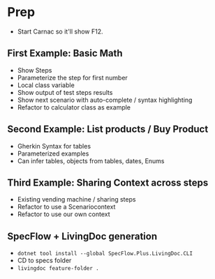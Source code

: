 # Prep

* Start Carnac so it'll show F12.

## First Example: Basic Math

* Show Steps
* Parameterize the step for first number
* Local class variable
* Show output of test steps results
* Show next scenario with auto-complete / syntax highlighting
* Refactor to calculator class as example

## Second Example: List products / Buy Product

* Gherkin Syntax for tables
* Parameterized examples
* Can infer tables, objects from tables, dates, Enums

## Third Example: Sharing Context across steps

* Existing vending machine / sharing steps
* Refactor to use a Scenariocontext
* Refactor to use our own context

## SpecFlow + LivingDoc generation

* `dotnet tool install --global SpecFlow.Plus.LivingDoc.CLI`
* CD to specs folder
* `livingdoc feature-folder .`
